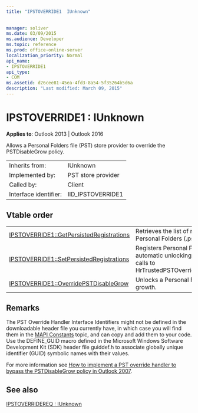 ```yaml
---
title: "IPSTOVERRIDE1  IUnknown"
 
 
manager: soliver
ms.date: 03/09/2015
ms.audience: Developer
ms.topic: reference
ms.prod: office-online-server
localization_priority: Normal
api_name:
- IPSTOVERRIDE1
api_type:
- COM
ms.assetid: d26cee81-45ea-4fd3-8a54-5f35264b5d6a
description: "Last modified: March 09, 2015"
---
```


# IPSTOVERRIDE1 : IUnknown

  
  
**Applies to**: Outlook 2013 | Outlook 2016 
  
Allows a Personal Folders file (PST) store provider to override the PSTDisableGrow policy.
  
|||
|:-----|:-----|
|Inherits from:  <br/> |IUnknown  <br/> |
|Implemented by:  <br/> |PST store provider  <br/> |
|Called by:  <br/> |Client  <br/> |
|Interface identifier:  <br/> |IID_IPSTOVERRIDE1  <br/> |
   
## Vtable order

|||
|:-----|:-----|
|[IPSTOVERRIDE1::GetPersistedRegistrations](ipstoverride1-getpersistedregistrations.md) <br/> |Retrieves the list of registrations for the Personal Folders (.pst) file.  <br/> |
|[IPSTOVERRIDE1::SetPersistedRegistrations](ipstoverride1-setpersistedregistrations.md) <br/> |Registers Personal Folders files for automatic unlocking, avoiding further calls to HrTrustedPSTOverrideHandlerCallback.  <br/> |
|[IPSTOVERRIDE1::OverridePSTDisableGrow](ipstoverride1-overridepstdisablegrow.md) <br/> |Unlocks a Personal Folders file for growth.  <br/> |
   
## Remarks

The PST Override Handler Interface Identifiers might not be defined in the downloadable header file you currently have, in which case you will find them in the [MAPI Constants](mapi-constants.md) topic, and can copy and add them to your code. Use the DEFINE_GUID macro defined in the Microsoft Windows Software Development Kit (SDK) header file guiddef.h to associate globally unique identifier (GUID) symbolic names with their values. 
  
For more information see [How to implement a PST override handler to bypass the PSTDisableGrow policy in Outlook 2007](http://support.microsoft.com/kb/956070).
  
## See also



[IPSTOVERRIDEREQ : IUnknown](ipstoverridereqiunknown.md)

